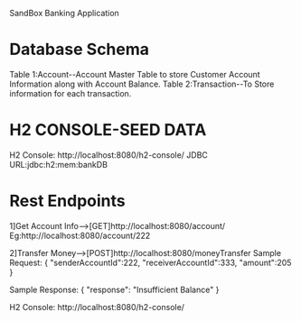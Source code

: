 SandBox Banking Application

Database Schema
=======================================
Table 1:Account--Account Master Table to store Customer Account Information along with Account Balance.
Table 2:Transaction--To Store information for each transaction.

H2 CONSOLE-SEED DATA
===========================================
H2 Console: http://localhost:8080/h2-console/
JDBC URL:jdbc:h2:mem:bankDB



Rest Endpoints
======================================
1]Get Account Info-->[GET]http://localhost:8080/account/<accountId>
Eg:http://localhost:8080/account/222

2]Transfer Money-->[POST]http://localhost:8080/moneyTransfer
Sample Request:
{
	"senderAccountId":222,
	"receiverAccountId":333,
	"amount":205
}

Sample Response:
{
    "response": "Insufficient Balance"
}

H2 Console: http://localhost:8080/h2-console/
